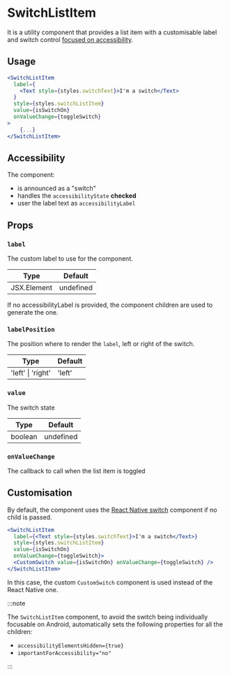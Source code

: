 # SwitchListItem

It is a utility component that provides a list item with a customisable label and switch control [focused on accessibility](#accessibility).

## Usage

```jsx
<SwitchListItem
  label={
    <Text style={styles.switchText}>I'm a switch</Text>
  }
  style={styles.switchListItem}
  value={isSwitchOn}
  onValueChange={toggleSwitch}
>
    {...}
</SwitchListItem>
```

## Accessibility

The component:

- is announced as a "switch"
- handles the `accessibilityState` **checked**
- user the label text as `accessibilityLabel`

## Props

### `label`

The custom label to use for the component.

| Type        | Default   |
| ----------- | --------- |
| JSX.Element | undefined |

If no accessibilityLabel is provided, the component children are used to generate the one.

### `labelPosition`

The position where to render the `label`, left or right of the switch.

| Type              | Default |
| ----------------- | ------- |
| 'left' \| 'right' | 'left'  |

### `value`

The switch state

| Type    | Default   |
| ------- | --------- |
| boolean | undefined |

### `onValueChange`

The callback to call when the list item is toggled

## Customisation

By default, the component uses the [React Native switch](https://reactnative.dev/docs/switch) component if no child is passed.

```jsx
<SwitchListItem
  label={<Text style={styles.switchText}>I'm a switch</Text>}
  style={styles.switchListItem}
  value={isSwitchOn}
  onValueChange={toggleSwitch}>
  <CustomSwitch value={isSwitchOn} onValueChange={toggleSwitch} />
</SwitchListItem>
```

In this case, the custom `CustomSwitch` component is used instead of the React Native one.

:::note

The `SwitchListItem` component, to avoid the switch being individually focusable on Android, automatically sets the following properties for all the children:

- `accessibilityElementsHidden={true}`
- `importantForAccessibility="no"`

:::
